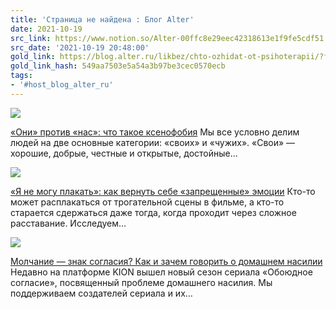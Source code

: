 ```yaml
---
title: 'Страница не найдена : Блог Alter'
date: 2021-10-19
src_link: https://www.notion.so/Alter-00ffc8e29eec42318613e1f9fe5cdf51
src_date: '2021-10-19 20:48:00'
gold_link: https://blog.alter.ru/likbez/chto-ozhidat-ot-psihoterapii/?fbclid=paaay1jbwzau4w0wmmhw8qal9jpejznqlbfvhfdpexz1lrxidftim-7fwzgh0_aem_aqv7n033qe4u_vv7u1gkgkl5efegbdhupnkriflgtzo74ecez6buav1vbg8z-atup8pyurh6mowhbdtqk6o0nhg4cfnm-htr9ssgiy8rmrsegvrqauh2kqqr7riy77xzyqs
gold_link_hash: 549aa7503e5a54a3b97be3cec0570ecb
tags:
- '#host_blog_alter_ru'
---
```




![](https://blog.alter.ru/wp-content/uploads/2024/05/ksenofobiya-scaled.jpg)

[«Они» против «нас»: что такое ксенофобия](https://blog.alter.ru/likbez/chto-takoe-ksenofobija/) 
 Мы все условно делим людей на две основные категории: «своих» и «чужих». «Свои» — хорошие, добрые, честные и открытые, достойные… 




![](https://blog.alter.ru/wp-content/uploads/2024/04/ne-mogu-plakat-scaled.jpg)

[«Я не могу плакать»: как вернуть себе «запрещенные» эмоции](https://blog.alter.ru/views/ne-mogu-plakat-kak-vernut-sebe-zapreshhennye-jemocii/) 
 Кто-то может расплакаться от трогательной сцены в фильме, а кто-то старается сдержаться даже тогда, когда проходит через сложное расставание. Исследуем… 




![](https://blog.alter.ru/wp-content/uploads/2024/04/domashnee-nasilie-scaled.jpg)

[Молчание — знак согласия? Как и зачем говорить о домашнем насилии](https://blog.alter.ru/views/molchanie-znak-soglasija-kak-i-zachem-govorit-o-domashnem-nasilii/) 
 Недавно на платформе KION вышел новый сезон сериала «Обоюдное согласие», посвященный проблеме домашнего насилия. Мы поддерживаем создателей сериала и их…